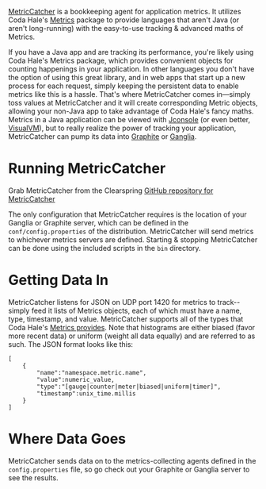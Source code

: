 [MetricCatcher](http://github.com/clearspring/MetricCatcher) is a bookkeeping agent for application metrics.  It
utilizes Coda Hale's [Metrics](http://github.com/codahale/metrics) package to provide languages that aren't Java (or
aren't long-running) with the easy-to-use tracking & advanced maths of Metrics.

If you have a Java app and are tracking its performance, you're likely using Coda Hale's Metrics package, which provides
convenient objects for counting happenings in your application.  In other languages you don't have the option of using
this great library, and in web apps that start up a new process for each request, simply keeping the persistent data to
enable metrics like this is a hassle.  That's where MetricCatcher comes in—simply toss values at MetricCatcher and it
will create corresponding Metric objects, allowing your non-Java app to take advantage of Coda Hale's fancy maths.
Metrics in a Java application can be viewed with [Jconsole](http://openjdk.java.net/tools/svc/jconsole/) (or even
better, [VisualVM](http://visualvm.java.net)), but to really realize the power of tracking your application,
MetricCatcher can pump its data into [Graphite](http://graphite.wikidot.com) or
[Ganglia](http://ganglia.sourceforge.net).

# Running MetricCatcher

Grab MetricCatcher from the Clearspring [GitHub repository for MetricCatcher](http://github.com/clearspring/MetricCatcher)

The only configuration that MetricCatcher requires is the location of your Ganglia or Graphite server, which can be
defined in the `conf/config.properties` of the distribution.  MetricCatcher will send metrics to whichever metrics
servers are defined.  Starting & stopping MetricCatcher can be done using the included scripts in the `bin` directory.

# Getting Data In

MetricCatcher listens for JSON on UDP port 1420 for metrics to track--simply feed it lists of Metrics objects, each of
which must have a name, type, timestamp, and value.  MetricCatcher supports all of the types that Coda Hale's [Metrics
provides](http://metrics.codahale.com/getting-started.html).  Note that histograms are either biased (favor more recent
data) or uniform (weight all data equally) and are referred to as such.  The JSON format looks like this:

    [
        {
            "name":"namespace.metric.name",
            "value":numeric_value,
            "type":"[gauge|counter|meter|biased|uniform|timer]",
            "timestamp":unix_time.millis
        }
    ]

# Where Data Goes

MetricCatcher sends data on to the metrics-collecting agents defined in the `config.properties` file, so go check out
your Graphite or Ganglia server to see the results.
